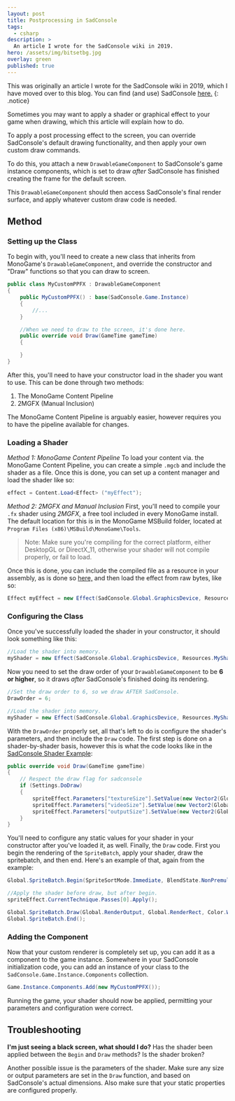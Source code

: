 ```yaml
---
layout: post
title: Postprocessing in SadConsole
tags:
  - csharp
description: >
  An article I wrote for the SadConsole wiki in 2019.
hero: /assets/img/bitsetbg.jpg
overlay: green
published: true
---
```

This was originally an article I wrote for the SadConsole wiki in 2019, which I have moved over to this blog. You can find (and use) SadConsole [here.](https://github.com/Thraka/SadConsole)
{: .notice}

Sometimes you may want to apply a shader or graphical effect to your game when drawing, which this article will explain how to do. 

To apply a post processing effect to the screen, you can override SadConsole's default drawing functionality, and then apply your own custom draw commands.

To do this, you attach a new `DrawableGameComponent` to SadConsole's game instance components, which is set to draw *after* SadConsole has finished creating the frame for the default screen.

This `DrawableGameComponent` should then access SadConsole's final render surface, and apply whatever custom draw code is needed.

## Method

### Setting up the Class
To begin with, you'll need to create a new class that inherits from MonoGame's `DrawableGameComponent`, and override the constructor and "Draw" functions so that you can draw to screen.

```cs
public class MyCustomPPFX : DrawableGameComponent
{
    public MyCustomPPFX() : base(SadConsole.Game.Instance) 
    {
        //...
    }

    //When we need to draw to the screen, it's done here.
    public override void Draw(GameTime gameTime)
    {

    }
}
```

After this, you'll need to have your constructor load in the shader you want to use. This can be done through two methods:

 1. The MonoGame Content Pipeline
 2. 2MGFX (Manual Inclusion)
 
 The MonoGame Content Pipeline is arguably easier, however requires you to have the pipeline available for changes.

### Loading a Shader
*Method 1: MonoGame Content Pipeline*
To load your content via. the MonoGame Content Pipeline, you can create a simple `.mgcb` and include the shader as a file. Once this is done, you can set up a content manager and load the shader like so:

```cs
effect = Content.Load<Effect> ("myEffect");
```

*Method 2: 2MGFX and Manual Inclusion*
First, you'll need to compile your `.fx` shader using *2MGFX*, a free tool included in every MonoGame install. The default location for this is in the MonoGame MSBuild folder, located at `Program Files (x86)\MSBuild\MonoGame\Tools`.

> Note: Make sure you're compiling for the correct platform, either DesktopGL or DirectX_11, otherwise your shader will not compile properly, or fail to load.

Once this is done, you can include the compiled file as a resource in your assembly, as is done so [here,]([https://stackoverflow.com/questions/433171/how-to-embed-a-text-file-in-a-net-assembly](https://stackoverflow.com/questions/433171/how-to-embed-a-text-file-in-a-net-assembly)) and then load the effect from raw bytes, like so:

```cs
Effect myEffect = new Effect(SadConsole.Global.GraphicsDevice, Resources.MyEffect);
```

### Configuring the Class
Once you've successfully loaded the shader in your constructor, it should look something like this:

```cs
//Load the shader into memory.
myShader = new Effect(SadConsole.Global.GraphicsDevice, Resources.MyShader);
```

Now you need to set the draw order of your `DrawableGameComponent` to be **6 or higher**, so it draws *after* SadConsole's finished doing its rendering.

```cs
//Set the draw order to 6, so we draw AFTER SadConsole.
DrawOrder = 6;

//Load the shader into memory.
myShader = new Effect(SadConsole.Global.GraphicsDevice, Resources.MyShader);
```

With the `DrawOrder` properly set, all that's left to do is configure the shader's parameters, and then include the `Draw` code. The first step is done on a shader-by-shader basis, however this is what the code looks like in the [SadConsole Shader Example]([https://github.com/SadConsole/SadConsole/blob/master/src/DemoProject/SharedCode/ShaderRendererTesting.cs](https://github.com/SadConsole/SadConsole/blob/master/src/DemoProject/SharedCode/ShaderRendererTesting.cs)):

```cs
public override void Draw(GameTime gameTime)
{
	// Respect the draw flag for sadconsole
	if (Settings.DoDraw)
	{
		spriteEffect.Parameters["textureSize"].SetValue(new Vector2(Global.RenderOutput.Width, Global.RenderOutput.Height));
		spriteEffect.Parameters["videoSize"].SetValue(new Vector2(Global.RenderOutput.Width, Global.RenderOutput.Height));
		spriteEffect.Parameters["outputSize"].SetValue(new Vector2(Global.RenderRect.Width, Global.RenderRect.Height));
	}
}
```

You'll need to configure any static values for your shader in your constructor after you've loaded it, as well. Finally, the `Draw` code. First you begin the rendering of the `SpriteBatch`, apply your shader, draw the spritebatch, and then end. Here's an example of that, again from the example:

```cs
Global.SpriteBatch.Begin(SpriteSortMode.Immediate, BlendState.NonPremultiplied, SamplerState.PointClamp, DepthStencilState.DepthRead, RasterizerState.CullNone);

//Apply the shader before draw, but after begin.
spriteEffect.CurrentTechnique.Passes[0].Apply();

Global.SpriteBatch.Draw(Global.RenderOutput, Global.RenderRect, Color.White);
Global.SpriteBatch.End();
```

### Adding the Component

Now that your custom renderer is completely set up, you can add it as a component to the game instance. Somewhere in your SadConsole initialization code, you can add an instance of your class to the `SadConsole.Game.Instance.Components` collection.

```cs
Game.Instance.Components.Add(new MyCustomPPFX());
```
Running the game, your shader should now be applied, permitting your parameters and configuration were correct.

## Troubleshooting
**I'm just seeing a black screen, what should I do?**
Has the shader been applied between the `Begin` and `Draw` methods? Is the shader broken? 

Another possible issue is the parameters of the shader. Make sure any size or output parameters are set in the `Draw` function, and based on SadConsole's actual dimensions. Also make sure that your static properties are configured properly.